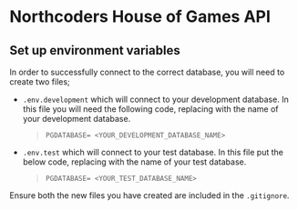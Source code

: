 # Northcoders House of Games API

## Set up environment variables
In order to successfully connect to the correct database, you will need to create two files;

- `.env.development` which will connect to your development database. In this file you will need the following code, replacing with the name of your development database. 
    > `PGDATABASE= <YOUR_DEVELOPMENT_DATABASE_NAME>`
- `.env.test` which will connect to your test database. In this file put the below code, replacing with the name of your test database.
    > `PGDATABASE= <YOUR_TEST_DATABASE_NAME>`

Ensure both the new files you have created are included in the `.gitignore`.